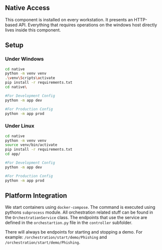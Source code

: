 ## Native Access

This component is installed on every workstation. It presents an HTTP-based API. Everything that requires operations on the windows host directly lives inside this component.

## Setup

### Under Windows
```bash
cd native
python -m venv venv
.\venv\Scripts\activate
pip install -r requirements.txt
cd native\

#For Development Config
python -m app dev

#For Production Config
python -m app prod

```

### Under Linux
```bash
cd native
python -m venv venv
source venv/bin/activate
pip install -r requirements.txt
cd app/

#For Development Config
python -m app dev

#For Production Config
python -m app prod

```

## Platform Integration

We start containers using `docker-compose`. The command is executed using pythons `subprocess` module. All orchestration related stuff can be found in the `OrchestrationService` class. The endpoints that use the service are defined in the `orchestartion.py` file in the `controller` subfolder.

There will always be endpoints for starting and stopping a demo. For example: `/orchestration/start/demo/Phishing` and `/orchestration/start/demo/Phishing`.
